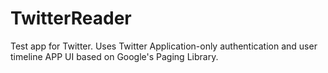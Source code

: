 # TwitterReader
Test app for Twitter. 
Uses Twitter Application-only authentication and user timeline APP
UI based on Google's Paging Library. 
